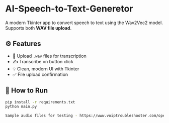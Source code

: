 # AI-Speech-to-Text-Generetor

A modern Tkinter app to convert speech to text using the Wav2Vec2 model. Supports both **WAV file upload**.

## ⚙️ Features

- 📁 Upload `.wav` files for transcription
- ✍️ Transcribe on button click
- 💡 Clean, modern UI with Tkinter
- ✅ File upload confirmation

## 🚀 How to Run

```bash
pip install -r requirements.txt
python main.py

Sample audio files for testing - https://www.voiptroubleshooter.com/open_speech/american.html
